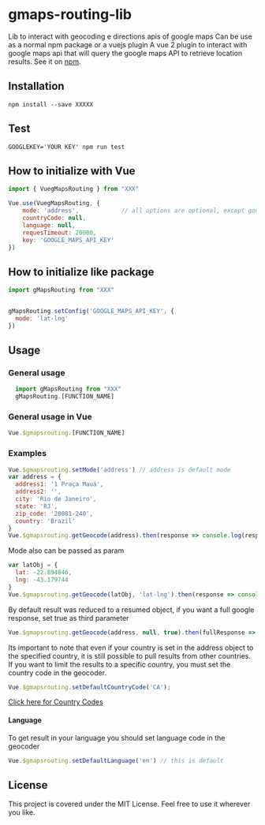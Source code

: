 # gmaps-routing-lib

Lib to interact with geocoding e directions apis of google maps
Can be use as a normal npm package or a vuejs plugin
A vue 2 plugin to interact with google maps api that will query the google maps API to retrieve location results.
See it on [npm](https://www).

## Installation

```npm install --save XXXXX```

## Test

```GOOGLEKEY='YOUR KEY' npm run test```

## How to initialize with Vue

```javascript
import { VuegMapsRouting } from "XXX"

Vue.use(VuegMapsRouting, {
    mode: 'address',            // all options are optional, except google api key
    countryCode: null,
    language: null,
    requesTimeout: 20000,
    key: 'GOOGLE_MAPS_API_KEY'
})
```

## How to initialize like package

```javascript
import gMapsRouting from "XXX"


gMapsRouting.setConfig('GOOGLE_MAPS_API_KEY', {
  mode: 'lat-lng'
})
```

## Usage

### General usage

```javascript
  import gMapsRouting from "XXX"
  gMapsRouting.[FUNCTION_NAME]
```

### General usage in Vue

```javascript
Vue.$gmapsrouting.[FUNCTION_NAME]
```

### Examples

```javascript
Vue.$gmapsrouting.setMode('address') // address is default mode
var address = {
  address1: '1 Praça Mauá',
  address2: '',
  city: 'Rio de Janeiro',
  state: 'RJ',
  zip_code: '20081-240',
  country: 'Brazil'
}
Vue.$gmapsrouting.getGeocode(address).then(response => console.log(response))
```

Mode also can be passed as param

```javascript
var latObj = {
  lat: -22.894846,
  lng: -43.179744
}
Vue.$gmapsrouting.getGeocode(latObj, 'lat-lng').then(response => console.log(response))
```

By default result was reduced to a resumed object, if you want a full google response, set true as third parameter

```javascript
Vue.$gmapsrouting.getGeocode(address, null, true).then(fullResponse => console.log(fullResponse))
```

Its important to note that even if your country is set in the address object to the specified country, it is still possible to pull results from other countries. If you want to limit the results to a specific country, you must set the country code in the geocoder.

```javascript
Vue.$gmapsrouting.setDefaultCountryCode('CA');
```

[Click here for Country Codes](https://developers.google.com/maps/coverage)

#### Language

To get result in your language you should set language code in the geocoder

```javascript
Vue.$gmapsrouting.setDefaultLanguage('en') // this is default
```

## License

This project is covered under the MIT License. Feel free to use it wherever you like.
